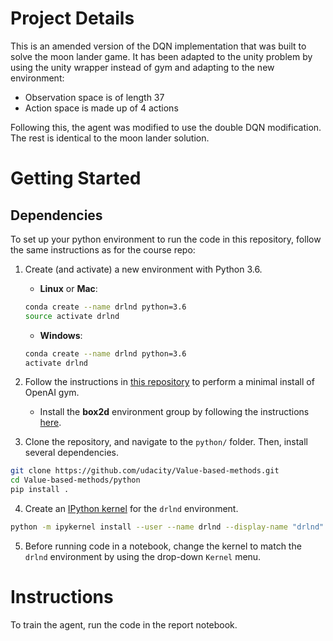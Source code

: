 # Project Details

This is an amended version of the DQN implementation that was built to solve the moon lander game. It has been adapted to the unity problem by using the unity wrapper instead of gym and adapting to the new environment:
- Observation space is of length 37
- Action space is made up of 4 actions

Following this, the agent was modified to use the double DQN modification. The rest is identical to the moon lander solution.


# Getting Started
## Dependencies

To set up your python environment to run the code in this repository, follow the same instructions as for the course repo:

1. Create (and activate) a new environment with Python 3.6.

	- __Linux__ or __Mac__: 
	```bash
	conda create --name drlnd python=3.6
	source activate drlnd
	```
	- __Windows__: 
	```bash
	conda create --name drlnd python=3.6 
	activate drlnd
	```
	
2. Follow the instructions in [this repository](https://github.com/openai/gym) to perform a minimal install of OpenAI gym.  
	- Install the **box2d** environment group by following the instructions [here](https://github.com/openai/gym#box2d).
	
3. Clone the repository, and navigate to the `python/` folder.  Then, install several dependencies.
```bash
git clone https://github.com/udacity/Value-based-methods.git
cd Value-based-methods/python
pip install .
```

4. Create an [IPython kernel](http://ipython.readthedocs.io/en/stable/install/kernel_install.html) for the `drlnd` environment.  
```bash
python -m ipykernel install --user --name drlnd --display-name "drlnd"
```

5. Before running code in a notebook, change the kernel to match the `drlnd` environment by using the drop-down `Kernel` menu. 



# Instructions

To train the agent, run the code in the report notebook.
